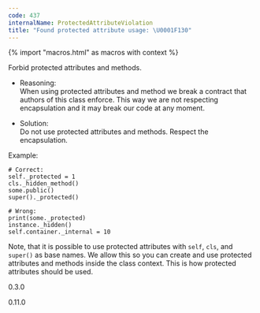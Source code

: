 ```yaml
---
code: 437
internalName: ProtectedAttributeViolation
title: "Found protected attribute usage: \U0001F130"
---
```


{% import "macros.html" as macros with context %}

Forbid protected attributes and methods.

  - Reasoning:  
    When using protected attributes and method we break a contract that
    authors of this class enforce. This way we are not respecting
    encapsulation and it may break our code at any moment.

  - Solution:  
    Do not use protected attributes and methods. Respect the
    encapsulation.

Example:

    # Correct:
    self._protected = 1
    cls._hidden_method()
    some.public()
    super()._protected()
    
    # Wrong:
    print(some._protected)
    instance._hidden()
    self.container._internal = 10

Note, that it is possible to use protected attributes with `self`,
`cls`, and `super()` as base names. We allow this so you can create and
use protected attributes and methods inside the class context. This is
how protected attributes should be used.

<div class="versionadded">

0.3.0

</div>

<div class="versionchanged">

0.11.0

</div>